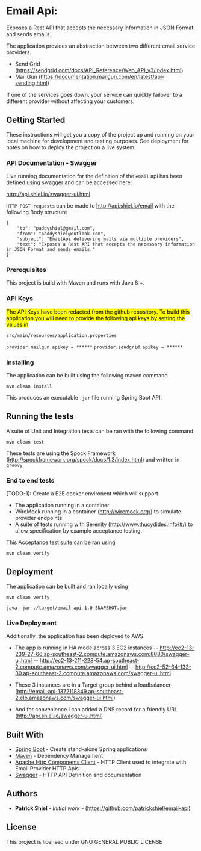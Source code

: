# Email Api:

Exposes a Rest API that accepts the necessary information in JSON Format and sends emails.

The application provides an abstraction between two different email service providers. 
- Send Grid (https://sendgrid.com/docs/API_Reference/Web_API_v3/index.html)
- Mail Gun (https://documentation.mailgun.com/en/latest/api-sending.html)

If one of the services goes down, your service can quickly failover to a different provider without affecting your customers.

## Getting Started

These instructions will get you a copy of the project up and running on your local machine for development and testing purposes. See deployment for notes on how to deploy the project on a live system.

### API Documentation - Swagger

Live running documentation for the definition of the `email` api has been defined using swagger and can be accessed here:

http://api.shiel.io/swagger-ui.html

`HTTP POST requests` can be made to http://api.shiel.io/email with the following Body structure
```
{
	"to": "paddyshiel@gmail.com",
	"from": "paddyshiel@outlook.com",
	"subject": "EmailApi delivering mails via multiple providers",
	"text": "Exposes a Rest API that accepts the necessary information in JSON Format and sends emails."
}
```

### Prerequisites

This project is build with Maven and runs with Java 8 +.

### API Keys
<mark>
The API Keys have been redacted from the github repository. To build this application you will need to provide the 
following api keys by setting the values in 
</mark> 

`src/main/resources/application.properties`

`provider.mailgun.apikey = ******`
`provider.sendgrid.apikey = ******`



### Installing

The application can be built using the following maven command
```
mvn clean install
```

This produces an executable `.jar` file running Spring Boot API.

## Running the tests

A suite of Unit and Integration tests can be ran with the following command
```
mvn clean test
```

These tests are using the Spock Framework (http://spockframework.org/spock/docs/1.3/index.html) and written in `groovy`

### End to end tests

[TODO-1]: Create a E2E docker environent which will support
* The application running in a container
* WireMock running in a container (http://wiremock.org/) to simulate provider endpoints
* A suite of tests running with Serenity (http://www.thucydides.info/#/) to allow specification by example acceptance testing.

This Acceptance test suite can be ran using

```
mvn clean verify
```

## Deployment

The application can be built and ran locally using 
```
mvn clean verify
```
```
java -jar ./target/email-api-1.0-SNAPSHOT.jar
```

### Live Deployment

Additionally, the application has been deployed to AWS.
- The app is running in HA mode across 3 EC2 instances
-- http://ec2-13-239-27-66.ap-southeast-2.compute.amazonaws.com:8080/swagger-ui.html
-- http://ec2-13-211-228-54.ap-southeast-2.compute.amazonaws.com/swagger-ui.html
-- http://ec2-52-64-133-30.ap-southeast-2.compute.amazonaws.com/swagger-ui.html

- These 3 instances are in a Target group behind a loadbalancer (http://email-api-1372118349.ap-southeast-2.elb.amazonaws.com/swagger-ui.html)

- And for convenience I can added a DNS record for a friendly URL (http://api.shiel.io/swagger-ui.html)

## Built With

* [Spring Boot](https://spring.io/projects/spring-boot) - Create stand-alone Spring applications
* [Maven](https://maven.apache.org/) - Dependency Management
* [Apache Http Components Client](.https://hc.apache.org/httpcomponents-client-4.5.x/index.html) - HTTP Client used to integrate with Email Provider HTTP Apis
* [Swagger](https://swagger.io/) -  HTTP API Definition and documentation
## Authors

* **Patrick Shiel** - *Initial work* - (https://github.com/patrickshiel/email-api)

## License

This project is licensed under GNU GENERAL PUBLIC LICENSE


